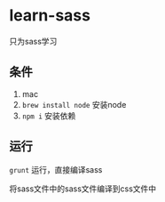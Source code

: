 # learn-sass
只为sass学习

## 条件
1. mac
2. `brew install node` 安装node
3. `npm i` 安装依赖

## 运行

`grunt` 运行，直接编译sass

将sass文件中的sass文件编译到css文件中
